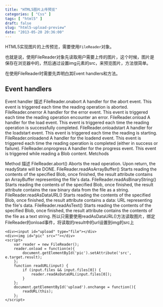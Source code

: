 ```yaml
---
title: "HTML5图片上传预览"
categories: [ "Css" ]
tags: [ "html5" ]
draft: false
slug: "html5-upload-preview"
date: "2013-05-20 20:36:00"
---
```


HTML5实现图片的上传预览，需要使用`FileReader`对象。

也就是说，使用FileReader对象先读取用户需要上传的图片，这个时候，图片是保存在浏览器中的，然后通过设置img元素的src，来预览图片，方法很简单。

在使用FileReader时需要先弄明白其Event handlers和方法。

## Event handlers ##

Event handler	描述
FileReader.onabort	A handler for the abort event. This event is triggered each time the reading operation is aborted.
FileReader.onerror	A handler for the error event. This event is triggered each time the reading operation encounter an error.
FileReader.onload	A handler for the load event. This event is triggered each time the reading operation is successfully completed.
FileReader.onloadstart	A handler for the loadstart event. This event is triggered each time the reading is starting.
FileReader.onloadend	A handler for the loadend event. This event is triggered each time the reading operation is completed (either in success or failure).
FileReader.onprogress	A handler for the progress event. This event is triggered while reading a Blob content.
Metchods

Method	描述
FileReader.abort()	Aborts the read operation. Upon return, the readyState will be DONE.
FileReader.readAsArrayBuffer()	Starts reading the contents of the specified Blob, once finished, the result attribute contains an ArrayBuffer representing the file's data.
FileReader.readAsBinaryString()	Starts reading the contents of the specified Blob, once finished, the result attribute contains the raw binary data from the file as a string.
FileReader.readAsDataURL()	Starts reading the contents of the specified Blob, once finished, the result attribute contains a data: URL representing the file's data.
FileReader.readAsText()	Starts reading the contents of the specified Blob, once finished, the result attribute contains the contents of the file as a text string.
所以只需要使用readAsDataURL()方法读取图片，绑定FileReader的onload事件，将读取的result中的url设置到img的src上

    <div><input id="upload" type="file"></div>
    <div><img id="pic" src=""></div>
    <script>
        var reader = new FileReader();
        reader.onload = function(e){
            document.getElementById('pic').setAttribute('src', e.target.result);
        };
        function readURL(input) {
            if (input.files && input.files[0]) {
                reader.readAsDataURL(input.files[0]);
            }
        };
        document.getElementById('upload').onchange = function(){
            readURL(this);
        };
    </script>